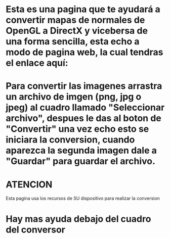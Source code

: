 # Esta es una pagina que te ayudará a convertir mapas de normales de OpenGL a DirectX y vicebersa de una forma sencilla, esta echo a modo de pagina web, la cual tendras el enlace aquí:



# Para convertir las imagenes arrastra un archivo de imgen (png, jpg o jpeg) al cuadro llamado "Seleccionar archivo", despues le das al boton de "Convertir" una vez echo esto se iniciara la conversion, cuando aparezca la segunda imagen dale a "Guardar" para guardar el archivo.

# ATENCION
Esta pagina usa los recursos de SU dispositivo para realizar la conversion

# Hay mas ayuda debajo del cuadro del conversor